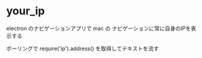 # your_ip

electron のナビゲーションアプリで
mac の ナビゲーションに常に自身のIPを表示する

ポーリングで require('ip').address() を取得してテキストを流す

